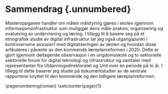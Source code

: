 # Sammendrag {.unnumbered}

Masteroppgaven handler om måten målstyring gjøres i skolen igjennom informasjonsinfrastruktur som muliggjør dens måle-praksis; organisering og evaluering av undervisning og læring. I tillegg til å basere seg på et etnografisk studie av digital infrastruktur tar jeg også utgangspunkt i kontroversene assosiert med digitaliseringen av skolen og hvordan disse artikuleres i påvente av den kommende læreplanreformen i 2020. Dette er gjort igjennom deltagende observasjon i en ungdomsskole og to sektorielle sektorielle forum for digital teknologi og infrastruktur og samtaler med representanter fra Utdanningsdirektoratet og Unit over en periode på to år. I tillegg til dette baserer jeg studie på dokumentstudier av de sentrale rapportene knyttet til den kommende og den tidligere læreplanreformen.


\pagenumbering{roman}
\setcounter{page}{1}
